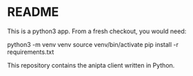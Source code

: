 # README #

This is a python3 app. From a fresh checkout, you would need:

   python3 -m venv venv
   source venv/bin/activate
   pip install -r requirements.txt

This repository contains the anipta client written in Python. 